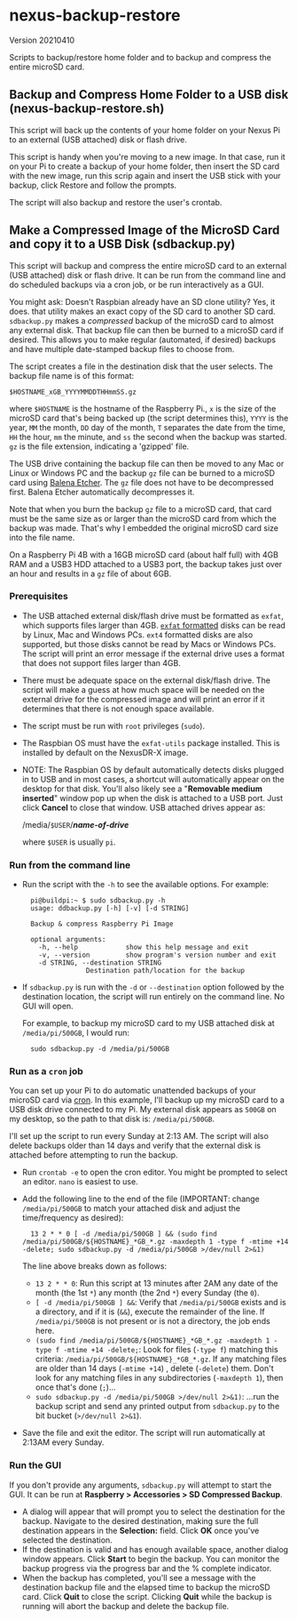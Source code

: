 # nexus-backup-restore

Version 20210410

Scripts to backup/restore home folder and to backup and compress the entire microSD card.

## Backup and Compress Home Folder to a USB disk (nexus-backup-restore.sh)

This script will back up the contents of your home folder on your Nexus Pi to an external (USB attached) disk or flash drive.
 
This script is handy when you're moving to a new image. In that case, run it on your Pi to create a backup of your home folder, then insert the SD card with the new image, run this scrip again and insert the USB stick with your backup, click Restore and follow the prompts.

The script will also backup and restore the user's crontab.

## Make a Compressed Image of the MicroSD Card and copy it to a USB Disk (sdbackup.py)

This script will backup and compress the entire microSD card to an external (USB attached) disk or flash drive. It can be run from the command line and do scheduled backups via a cron job, or be run interactively as a GUI.  

You might ask: Doesn't Raspbian already have an SD clone utility? Yes, it does. that utility makes an exact copy of the SD card to another SD card. `sdbackup.py` makes a *compressed* backup of the microSD card to almost any external disk. That backup file can then be burned to a microSD card if desired. This allows you to make regular (automated, if desired) backups and have multiple date-stamped backup files to choose from.

The script creates a file in the destination disk that the user selects. The backup file name is of this format:

	$HOSTNAME_xGB_YYYYMMDDTHHmmSS.gz
	
where `$HOSTNAME` is the hostname of the Raspberry Pi., `x` is the size of the microSD card that's being backed up (the script determines this), `YYYY` is the year,  `MM` the month, `DD` day of the month, `T` separates the date from the time, `HH` the hour, `mm` the minute, and `ss` the second when the backup was started. `gz` is the file extension, indicating a 'gzipped' file.

The USB drive containing the backup file can then be moved to any Mac or Linux or Windows PC and the backup `gz` file can be burned to a microSD card using [Balena Etcher](https://www.balena.io/etcher/). The `gz` file does not have to be decompressed first. Balena Etcher automatically decompresses it. 

Note that when you burn the backup `gz` file to a microSD card, that card must be the same size as or larger than the microSD card from which the backup was made. That's why I embedded the original microSD card size into the file name.

On a Raspberry Pi 4B with a 16GB microSD card (about half full) with 4GB RAM and a USB3 HDD attached to a USB3 port, the backup takes just over an hour and results in a `gz` file of about 6GB.

### Prerequisites

- The USB attached external disk/flash drive must be formatted as `exfat`, which supports files larger than 4GB. [`exfat` formatted](https://recoverit.wondershare.com/usb-tips/format-usb-drive-to-exfat.html) disks can be read by Linux, Mac and Windows PCs. `ext4` formatted disks are also supported, but those disks cannot be read by Macs or Windows PCs. The script will print an error message if the external drive uses a format that does not support files larger than 4GB.

- There must be adequate space on the external disk/flash drive. The script will make a guess at how much space will be needed on the external drive for the compressed image and will print an error if it determines that there is not enough space available.

- The script must be run with `root` privileges (`sudo`).

- The Raspbian OS must have the `exfat-utils` package installed. This is installed by default on the NexusDR-X image.

- NOTE: The Raspbian OS by default automatically detects disks plugged in to USB and in most cases, a shortcut will automatically appear on the desktop for that disk. You'll also likely see a "__Removable medium inserted__" window pop up when the disk is attached to a USB port. Just click __Cancel__ to close that window. USB attached drives appear as:

	/media/`$USER`/__*name-of-drive*__ 

	where `$USER` is usually `pi`.

### Run from the command line

- Run the script with the `-h` to see the available options. For example:

		pi@buildpi:~ $ sudo sdbackup.py -h
		usage: ddbackup.py [-h] [-v] [-d STRING]

		Backup & compress Raspberry Pi Image

		optional arguments:
		  -h, --help            show this help message and exit
		  -v, --version         show program's version number and exit
		  -d STRING, --destination STRING
					  Destination path/location for the backup

- If `sdbackup.py` is run with the `-d` or `--destination` option followed by the destination location, the script will run entirely on the command line. No GUI will open.

	For example, to backup my microSD card to my USB attached disk at `/media/pi/500GB`, I would run:
	
		sudo sdbackup.py -d /media/pi/500GB

### Run as a `cron` job

You can set up your Pi to do automatic unattended backups of your microSD card via [cron](https://linuxize.com/post/scheduling-cron-jobs-with-crontab/). In this example, I'll backup up my microSD card to a USB disk drive connected to my Pi. My external disk appears as `500GB` on my desktop, so the path to that disk is: `/media/pi/500GB`.

I'll set up the script to run every Sunday at 2:13 AM. The script will also delete backups older than 14 days and verify that the external disk is attached before attempting to run the backup.

- Run `crontab -e` to open the cron editor. You might be prompted to select an editor. `nano` is easiest to use.

- Add the following line to the end of the file (IMPORTANT: change `/media/pi/500GB` to match your attached disk and adjust the time/frequency as desired):

		13 2 * * 0 [ -d /media/pi/500GB ] && (sudo find /media/pi/500GB/${HOSTNAME}_*GB_*.gz -maxdepth 1 -type f -mtime +14 -delete; sudo sdbackup.py -d /media/pi/500GB >/dev/null 2>&1)

	The line above breaks down as follows:
	
	- `13 2 * * 0`: Run this script at 13 minutes after 2AM any date of the month (the 1st `*`) any month (the 2nd `*`) every Sunday (the `0`).
	- `[ -d /media/pi/500GB ] &&`: Verify that `/media/pi/500GB` exists and is a directory, and if it is (`&&`), execute the remainder of the line. If `/media/pi/500GB` is not present or is not a directory, the job ends here.
	- `(sudo find /media/pi/500GB/${HOSTNAME}_*GB_*.gz -maxdepth 1 -type f -mtime +14 -delete;`: Look for files (`-type f`) matching this criteria: `/media/pi/500GB/${HOSTNAME}_*GB_*.gz`. If any matching files are older than 14 days (`-mtime +14`) , delete (`-delete`) them. Don't look for any matching files in any subdirectories (`-maxdepth 1`), then once that's done (`;`)...
	- `sudo sdbackup.py -d /media/pi/500GB >/dev/null 2>&1)`: ...run the backup script and send any printed output from `sdbackup.py` to the bit bucket (`>/dev/null 2>&1`).
	
- Save the file and exit the editor. The script will run automatically at 2:13AM every Sunday.

### Run the GUI

If you don't provide any arguments, `sdbackup.py` will attempt to start the GUI. It can be run at __Raspberry > Accessories > SD Compressed Backup__.

- A dialog will appear that will prompt you to select the destination for the backup. Navigate to the desired destination, making sure the full destination appears in the __Selection:__ field. Click __OK__ once you've selected the destination.
- If the destination is valid and has enough available space, another dialog window appears. Click __Start__ to begin the backup. You can monitor the backup progress via the progress bar and the % complete indicator.
- When the backup has completed, you'll see a message with the destination backup file and the elapsed time to backup the microSD card. Click __Quit__ to close the script. Clicking __Quit__ while the backup is running will abort the backup and delete the backup file.


